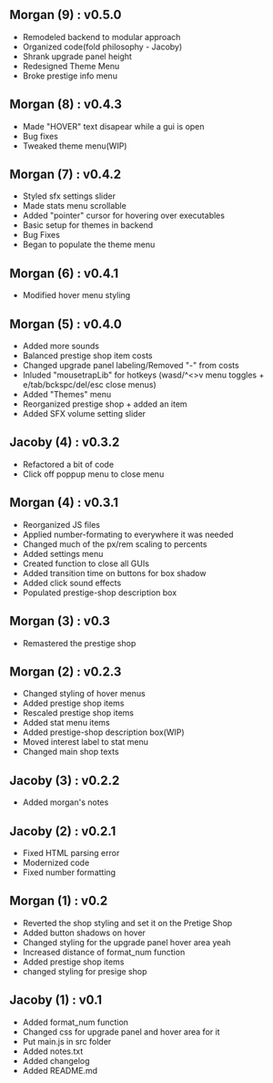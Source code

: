 ## Morgan (9) : v0.5.0
- Remodeled backend to modular approach
- Organized code(fold philosophy - Jacoby)
- Shrank upgrade panel height
- Redesigned Theme Menu
- Broke prestige info menu


## Morgan (8) : v0.4.3
- Made "HOVER" text disapear while a gui is open
- Bug fixes
- Tweaked theme menu(WIP)

## Morgan (7) : v0.4.2
- Styled sfx settings slider
- Made stats menu scrollable
- Added "pointer" cursor for hovering over executables
- Basic setup for themes in backend
- Bug Fixes
- Began to populate the theme menu

## Morgan (6) : v0.4.1
- Modified hover menu styling

## Morgan (5) : v0.4.0
- Added more sounds
- Balanced prestige shop item costs
- Changed upgrade panel labeling/Removed "-" from costs
- Inluded "mousetrapLib" for hotkeys (wasd/^<>v menu toggles + e/tab/bckspc/del/esc close menus)
- Added "Themes" menu
- Reorganized prestige shop + added an item
- Added SFX volume setting slider

## Jacoby (4) : v0.3.2
- Refactored a bit of code
- Click off poppup menu to close menu

## Morgan (4) : v0.3.1
- Reorganized JS files
- Applied number-formating to everywhere it was needed
- Changed much of the px/rem scaling to percents
- Added settings menu
- Created function to close all GUIs
- Added transition time on buttons for box shadow
- Added click sound effects
- Populated prestige-shop description box

## Morgan (3) : v0.3
- Remastered the prestige shop

## Morgan (2) : v0.2.3
- Changed styling of hover menus
- Added prestige shop items
- Rescaled prestige shop items
- Added stat menu items
- Added prestige-shop description box(WIP)
- Moved interest label to stat menu
- Changed main shop texts

## Jacoby (3) : v0.2.2
- Added morgan's notes

## Jacoby (2) : v0.2.1
- Fixed HTML parsing error
- Modernized code
- Fixed number formatting

## Morgan (1) : v0.2
- Reverted the shop styling and set it on the Pretige Shop
- Added button shadows on hover
- Changed styling for the upgrade panel hover area yeah
- Increased distance of format_num function
- Added prestige shop items
- changed styling for presige shop

## Jacoby (1) : v0.1
- Added format_num function
- Changed css for upgrade panel and hover area for it
- Put main.js in src folder
- Added notes.txt
- Added changelog
- Added README.md

